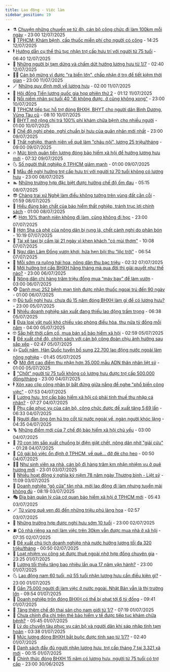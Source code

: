 ```yaml
---
title: Lao động - Việc làm
sidebar_position: 19
---
```


<!-- dantri-lao-dong-viec-lam:START -->
- ⚗️ [Chuyện những chuyến xe từ 4h, cán bộ công chức đi làm 100km mỗi ngày](https://dantri.com.vn/lao-dong-viec-lam/chuyen-nhung-chuyen-xe-tu-4h-can-bo-cong-chuc-di-lam-100km-moi-ngay-20250709141920896.htm) - 23:00 12/07/2025
- 🙉 [TPHCM: Khám bệnh, cấp thuốc miễn phí cho người có công](https://dantri.com.vn/lao-dong-viec-lam/tphcm-kham-benh-cap-thuoc-mien-phi-cho-nguoi-co-cong-20250712184649777.htm) - 14:25 12/07/2025
- 🕴 [Hướng dẫn cụ thể thủ tục nhận trợ cấp hưu trí với người từ 75 tuổi](https://dantri.com.vn/lao-dong-viec-lam/huong-dan-cu-the-thu-tuc-nhan-tro-cap-huu-tri-voi-nguoi-tu-75-tuoi-20250712094552834.htm) - 06:40 12/07/2025
- 🧐 [Những người bị tạm dừng và chấm dứt hưởng lương hưu từ 1/7](https://dantri.com.vn/lao-dong-viec-lam/nhung-nguoi-bi-tam-dung-va-cham-dut-huong-luong-huu-tu-17-20250711004840576.htm) - 02:40 12/07/2025
- 🧑‍💻 [Cán bộ mừng vì được &quot;ra biển lớn&quot;, chấp nhận ở trọ để tiết kiệm thời gian](https://dantri.com.vn/lao-dong-viec-lam/can-bo-mung-vi-duoc-ra-bien-lon-chap-nhan-o-tro-de-tiet-kiem-thoi-gian-20250709192451534.htm) - 23:00 11/07/2025
- 🪄 [Những quy định mới về lương hưu](https://dantri.com.vn/lao-dong-viec-lam/nhung-quy-dinh-moi-ve-luong-huu-20250711011417949.htm) - 02:00 11/07/2025
- 🦣 [Hội đồng Tiền lương quốc gia họp phiên thứ 2](https://dantri.com.vn/lao-dong-viec-lam/hoi-dong-tien-luong-quoc-gia-hop-phien-thu-2-20250711075530450.htm) - 01:12 11/07/2025
- 🎡 [Nỗi niềm nhân sự tuổi 40 &quot;đi không được, ở cũng không xong&quot;](https://dantri.com.vn/lao-dong-viec-lam/noi-niem-nhan-su-tuoi-40-di-khong-duoc-o-cung-khong-xong-20250709105932525.htm) - 23:00 10/07/2025
- 🦍 [TPHCM tiếp tục hỗ trợ đóng BHXH, BHYT cho người dân Bình Dương, Vũng Tàu cũ](https://dantri.com.vn/lao-dong-viec-lam/tphcm-tiep-tuc-ho-tro-dong-bhxh-bhyt-cho-nguoi-dan-binh-duong-vung-tau-cu-20250710102254438.htm) - 08:10 10/07/2025
- 🫶 [BHYT mở rộng chi trả 100% phí khám chữa bệnh cho nhiều người](https://dantri.com.vn/lao-dong-viec-lam/bhyt-mo-rong-chi-tra-100-phi-kham-chua-benh-cho-nhieu-nguoi-20250709154201090.htm) - 01:00 10/07/2025
- 🥸 [Chế độ nghỉ phép, nghỉ chuẩn bị hưu của quân nhân mới nhất](https://dantri.com.vn/lao-dong-viec-lam/che-do-nghi-phep-nghi-chuan-bi-huu-cua-quan-nhan-moi-nhat-20250707115744634.htm) - 23:00 09/07/2025
- 🎡 [Thất nghiệp, thanh niên về quê làm &quot;cháu nội&quot;, lương 25 triệu/tháng](https://dantri.com.vn/lao-dong-viec-lam/that-nghiep-thanh-nien-ve-que-lam-chau-noi-luong-25-trieuthang-20250708133021264.htm) - 09:00 09/07/2025
- 🔥 [Mức bình quân tiền lương đóng bảo hiểm xã hội để hưởng lương hưu mới](https://dantri.com.vn/lao-dong-viec-lam/muc-binh-quan-tien-luong-dong-bao-hiem-xa-hoi-de-huong-luong-huu-moi-20250707105951530.htm) - 07:32 09/07/2025
- 🌜 [Số người thất nghiệp ở TPHCM giảm mạnh](https://dantri.com.vn/lao-dong-viec-lam/so-nguoi-that-nghiep-o-tphcm-giam-manh-20250709054613470.htm) - 01:00 09/07/2025
- 🤭 [Mẫu đề nghị hưởng trợ cấp hưu trí với người từ 70 tuổi không có lương hưu](https://dantri.com.vn/lao-dong-viec-lam/mau-de-nghi-huong-tro-cap-huu-tri-voi-nguoi-tu-70-tuoi-khong-co-luong-huu-20250708111809846.htm) - 23:00 08/07/2025
- 🏊 [Những trường hợp đặc biệt được hưởng chế độ ốm đau](https://dantri.com.vn/lao-dong-viec-lam/nhung-truong-hop-dac-biet-duoc-huong-che-do-om-dau-20250707132412482.htm) - 05:15 08/07/2025
- 😎 [Chàng trai xứ Nghệ làm điều không tưởng trên vùng đất cằn cỗi](https://dantri.com.vn/lao-dong-viec-lam/chang-trai-xu-nghe-lam-dieu-khong-tuong-tren-vung-dat-can-coi-20250707085740458.htm) - 01:59 08/07/2025
- 🤖 [Hiểu đúng bản chất của bảo hiểm thất nghiệp, tránh trục lợi chính sách](https://dantri.com.vn/lao-dong-viec-lam/hieu-dung-ban-chat-cua-bao-hiem-that-nghiep-tranh-truc-loi-chinh-sach-20250707151950222.htm) - 01:00 08/07/2025
- 🌏 [Hơn 10% thanh niên không đi làm, cũng không đi học](https://dantri.com.vn/noi-vu/hon-10-thanh-nien-khong-di-lam-cung-khong-di-hoc-20250707133423274.htm) - 23:00 07/07/2025
- 🦏 [Hơn 5ha cà phê của nông dân bị rụng lá, chết cành nghi do phân bón](https://dantri.com.vn/lao-dong-viec-lam/hon-5ha-ca-phe-cua-nong-dan-bi-rung-la-chet-canh-nghi-do-phan-bon-20250707164246927.htm) - 10:19 07/07/2025
- 🤔 [Tài xế taxi bị cấm lái 21 ngày vì khen khách &quot;có mùi thơm&quot;](https://dantri.com.vn/lao-dong-viec-lam/tai-xe-taxi-bi-cam-lai-21-ngay-vi-khen-khach-co-mui-thom-20250707160846405.htm) - 10:08 07/07/2025
- 🌮 [Ngư dân Lâm Đồng vươn khơi, hứa hẹn bội thu “lộc trời”](https://dantri.com.vn/lao-dong-viec-lam/ngu-dan-lam-dong-vuon-khoi-hua-hen-boi-thu-loc-troi-20250707103850372.htm) - 06:54 07/07/2025
- 💪 [Mỗi sớm ra ruộng hái hoa, nông dân thu bạc triệu](https://dantri.com.vn/lao-dong-viec-lam/moi-som-ra-ruong-hai-hoa-nong-dan-thu-bac-trieu-20250706223130855.htm) - 02:32 07/07/2025
- 💪 [Mới hưởng trợ cấp BHXH hằng tháng mà qua đời thì giải quyết như thế nào?](https://dantri.com.vn/lao-dong-viec-lam/moi-huong-tro-cap-bhxh-hang-thang-ma-qua-doi-thi-giai-quyet-nhu-the-nao-20250704004330994.htm) - 23:00 06/07/2025
- 🦒 [Nông dân chi hàng trăm triệu đồng mua “máy bay” để làm vườn](https://dantri.com.vn/lao-dong-viec-lam/nong-dan-chi-hang-tram-trieu-dong-mua-may-bay-de-lam-vuon-20250703161630972.htm) - 03:00 06/07/2025
- 🐵 [Danh mục 252 bệnh mạn tính được nhận thuốc ngoại trú đến 90 ngày](https://dantri.com.vn/lao-dong-viec-lam/danh-muc-252-benh-man-tinh-duoc-nhan-thuoc-ngoai-tru-den-90-ngay-20250704113456080.htm) - 01:00 06/07/2025
- 🤓 [Đủ tuổi nghỉ hưu, chưa đủ 15 năm đóng BHXH làm gì để có lương hưu?](https://dantri.com.vn/lao-dong-viec-lam/du-tuoi-nghi-huu-chua-du-15-nam-dong-bhxh-lam-gi-de-co-luong-huu-20250704122550496.htm) - 23:00 05/07/2025
- 🧐 [Nhiều doanh nghiệp sản xuất đang thiếu lao động trầm trọng](https://dantri.com.vn/lao-dong-viec-lam/nhieu-doanh-nghiep-san-xuat-dang-thieu-lao-dong-tram-trong-20250704103059117.htm) - 06:38 05/07/2025
- 💪 [Đưa loại vật nuôi khó chiều vào phòng điều hòa, thu nửa tỷ đồng mỗi năm](https://dantri.com.vn/lao-dong-viec-lam/dua-loai-vat-nuoi-kho-chieu-vao-phong-dieu-hoa-thu-nua-ty-dong-moi-nam-20250703173045776.htm) - 04:00 05/07/2025
- 🤓 [Sắp hết thời cầm cố, mua bán sổ bảo hiểm xã hội](https://dantri.com.vn/lao-dong-viec-lam/sap-het-thoi-cam-co-mua-ban-so-bao-hiem-xa-hoi-20250704151106393.htm) - 02:59 05/07/2025
- 💯 [Đề xuất chế độ, chính sách với cán bộ công đoàn chịu ảnh hưởng sau sắp xếp](https://dantri.com.vn/lao-dong-viec-lam/de-xuat-che-do-chinh-sach-voi-can-bo-cong-doan-chiu-anh-huong-sau-sap-xep-20250705094444961.htm) - 02:47 05/07/2025
- 👍 [Cuối năm, Hàn Quốc tuyển bổ sung 22.700 lao động nước ngoài làm nông nghiệp](https://dantri.com.vn/lao-dong-viec-lam/cuoi-nam-han-quoc-tuyen-bo-sung-22700-lao-dong-nuoc-ngoai-lam-nong-nghiep-20250704110754900.htm) - 01:45 05/07/2025
- 🐵 [Mở đợt cao điểm thu nhận hơn 35.000 mẫu ADN thân nhân liệt sỹ](https://dantri.com.vn/lao-dong-viec-lam/mo-dot-cao-diem-thu-nhan-hon-35000-mau-adn-than-nhan-liet-sy-20250704175827389.htm) - 01:00 05/07/2025
- 💂 [&quot;Chốt&quot; người từ 75 tuổi không có lương hưu được trợ cấp 500.000 đồng/tháng](https://dantri.com.vn/lao-dong-viec-lam/chot-nguoi-tu-75-tuoi-khong-co-luong-huu-duoc-tro-cap-500000-dongthang-20250704183304014.htm) - 23:00 04/07/2025
- 🕴 [Xôn xao clip công nhân bị bắt đứng giữa nắng để nghe &quot;phổ biến công việc&quot;](https://dantri.com.vn/lao-dong-viec-lam/xon-xao-clip-cong-nhan-bi-bat-dung-giua-nang-de-nghe-pho-bien-cong-viec-20250704142101309.htm) - 07:53 04/07/2025
- 👀 [Lương hưu, trợ cấp bảo hiểm xã hội có phải tính thuế thu nhập cá nhân?](https://dantri.com.vn/lao-dong-viec-lam/luong-huu-tro-cap-bao-hiem-xa-hoi-co-phai-tinh-thue-thu-nhap-ca-nhan-20250704103829082.htm) - 07:27 04/07/2025
- 🦄 [Phụ cấp phục vụ của cán bộ, công chức được đề xuất tăng 5,69 lần](https://dantri.com.vn/lao-dong-viec-lam/phu-cap-phuc-vu-cua-can-bo-cong-chuc-duoc-de-xuat-tang-569-lan-20250704131009381.htm) - 06:33 04/07/2025
- 🔭 [Người đàn ông ôm hũ tro cốt từ nước ngoài về, ngàn người khóc lặng](https://dantri.com.vn/lao-dong-viec-lam/nguoi-dan-ong-om-hu-tro-cot-tu-nuoc-ngoai-ve-ngan-nguoi-khoc-lang-20250704083311981.htm) - 04:35 04/07/2025
- 🪜 [Những điểm mới của 7 chế độ bảo hiểm xã hội chủ yếu](https://dantri.com.vn/lao-dong-viec-lam/nhung-diem-moi-cua-7-che-do-bao-hiem-xa-hoi-chu-yeu-20250702122750827.htm) - 03:00 04/07/2025
- 🌊 [70 con lợn sắp xuất chuồng bị điện giật chết, nông dân nhờ &quot;giải cứu&quot;](https://dantri.com.vn/lao-dong-viec-lam/70-con-lon-sap-xuat-chuong-bi-dien-giat-chet-nong-dan-nho-giai-cuu-20250704073431822.htm) - 01:28 04/07/2025
- 💯 [Cô gái bỏ việc ổn định ở TPHCM, về quê… đỡ đẻ cho heo](https://dantri.com.vn/lao-dong-viec-lam/co-gai-bo-viec-on-dinh-o-tphcm-ve-que-do-de-cho-heo-20250703173339631.htm) - 00:50 04/07/2025
- 👨‍🏫 [Như sinh viên xa nhà, cán bộ đi hàng trăm km nhận nhiệm vụ ở quê hương mới](https://dantri.com.vn/lao-dong-viec-lam/nhu-sinh-vien-xa-nha-can-bo-di-hang-tram-km-nhan-nhiem-vu-o-que-huong-moi-20250703180422301.htm) - 23:01 03/07/2025
- 🙉 [Nhiều hoạt động ý nghĩa kỷ niệm 78 năm ngày Thương binh - Liệt sỹ](https://dantri.com.vn/lao-dong-viec-lam/nhieu-hoat-dong-y-nghia-ky-niem-78-nam-ngay-thuong-binh-liet-sy-20250703175201950.htm) - 11:09 03/07/2025
- 🦄 [Doanh nghiệp “gõ cửa” tận nhà, mời lao động đi làm nhưng tuyển mãi không đủ](https://dantri.com.vn/lao-dong-viec-lam/doanh-nghiep-go-cua-tan-nha-moi-lao-dong-di-lam-nhung-tuyen-mai-khong-du-20250703142106968.htm) - 08:19 03/07/2025
- 🎭 [Địa bàn quản lý của cơ quan bảo hiểm xã hội ở TPHCM mới](https://dantri.com.vn/lao-dong-viec-lam/dia-ban-quan-ly-cua-co-quan-bao-hiem-xa-hoi-o-tphcm-moi-20250703123559261.htm) - 05:43 03/07/2025
- 🪄 [Từ vùng quê ven đô đến những triệu phú làng hoa](https://dantri.com.vn/lao-dong-viec-lam/tu-vung-que-ven-do-den-nhung-trieu-phu-lang-hoa-20250703085235129.htm) - 02:57 03/07/2025
- 🌁 [Những trường hợp được nghỉ hưu sớm 10 tuổi](https://dantri.com.vn/lao-dong-viec-lam/nhung-truong-hop-duoc-nghi-huu-som-10-tuoi-20250702163559596.htm) - 23:00 02/07/2025
- ⛽️ [Có nhà riêng xa nơi làm việc trên 30km vẫn được mua nhà ở xã hội](https://dantri.com.vn/lao-dong-viec-lam/co-nha-rieng-xa-noi-lam-viec-tren-30km-van-duoc-mua-nha-o-xa-hoi-20250702121005119.htm) - 07:35 02/07/2025
- 🤩 [Đề xuất chủ tịch doanh nghiệp nhà nước hưởng lương tối đa 320 triệu/tháng](https://dantri.com.vn/lao-dong-viec-lam/de-xuat-chu-tich-doanh-nghiep-nha-nuoc-huong-luong-toi-da-320-trieuthang-20250630110957461.htm) - 00:50 02/07/2025
- 🌝 [Loạt nhiệm vụ công sẽ được thuê ngoài nhờ hợp đồng chuyên gia](https://dantri.com.vn/lao-dong-viec-lam/loat-nhiem-vu-cong-se-duoc-thue-ngoai-nho-hop-dong-chuyen-gia-20250702010915654.htm) - 23:25 01/07/2025
- 🤗 [Lương tối thiểu tăng bao nhiêu lần qua 17 năm vận hành?](https://dantri.com.vn/noi-vu/luong-toi-thieu-tang-bao-nhieu-lan-qua-17-nam-van-hanh-20250701113404965.htm) - 23:00 01/07/2025
- 🌜 [Lao động nam 60 tuổi, nữ 55 tuổi nhận lương hưu cần điều kiện gì?](https://dantri.com.vn/lao-dong-viec-lam/lao-dong-nam-60-tuoi-nu-55-tuoi-nhan-luong-huu-can-dieu-kien-gi-20250630200222934.htm) - 23:00 01/07/2025
- 👀 [Gần 75.000 người đi làm việc ở nước ngoài, Nhật Bản vẫn là thị trường lớn](https://dantri.com.vn/lao-dong-viec-lam/gan-75000-nguoi-di-lam-viec-o-nuoc-ngoai-nhat-ban-van-la-thi-truong-lon-20250701164947459.htm) - 09:54 01/07/2025
- 🫣 [Doanh nghiệp trốn đóng BHXH có thể bị phạt tới 6 tỷ đồng](https://dantri.com.vn/lao-dong-viec-lam/doanh-nghiep-tron-dong-bhxh-co-the-bi-phat-toi-6-ty-dong-20250701103946062.htm) - 09:41 01/07/2025
- 🧠 [Tăng thêm chế độ thai sản cho nam giới từ 1/7](https://dantri.com.vn/lao-dong-viec-lam/tang-them-che-do-thai-san-cho-nam-gioi-tu-17-20250701115637559.htm) - 07:19 01/07/2025
- 🎊 [Chưa chỉnh địa chỉ trên thẻ bảo hiểm y tế được tiếp tục khám chữa bệnh?](https://dantri.com.vn/lao-dong-viec-lam/chua-chinh-dia-chi-tren-the-bao-hiem-y-te-duoc-tiep-tuc-kham-chua-benh-20250630160858312.htm) - 05:45 01/07/2025
- 🧰 [Lý do chuyến tàu phục vụ cán bộ và người dân khi sáp nhập tỉnh tạm hoãn](https://dantri.com.vn/lao-dong-viec-lam/ly-do-chuyen-tau-phuc-vu-can-bo-va-nguoi-dan-khi-sap-nhap-tinh-tam-hoan-20250701073509932.htm) - 03:38 01/07/2025
- 🐘 [Mức lương đóng BHXH bắt buộc được tính sao từ 1/7?](https://dantri.com.vn/lao-dong-viec-lam/muc-luong-dong-bhxh-bat-buoc-duoc-tinh-sao-tu-17-20250630153500199.htm) - 02:40 01/07/2025
- 🥳 [Danh sách đầy đủ người nhận lương hưu, trợ cấp tháng 7 tại 3.321 xã mới](https://dantri.com.vn/lao-dong-viec-lam/danh-sach-day-du-nguoi-nhan-luong-huu-tro-cap-thang-7-tai-3321-xa-moi-20250630162236673.htm) - 00:15 01/07/2025
- 🐎 [Chính thức đóng BHXH 15 năm có lương hưu, người từ 75 tuổi có trợ cấp](https://dantri.com.vn/lao-dong-viec-lam/chinh-thuc-dong-bhxh-15-nam-co-luong-huu-nguoi-tu-75-tuoi-co-tro-cap-20250629142733799.htm) - 23:00 30/06/2025<!-- dantri-lao-dong-viec-lam:END -->
